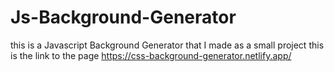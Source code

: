 # Js-Background-Generator
this is a Javascript Background Generator that I made as a small project 
this is the link to the page 
https://css-background-generator.netlify.app/
